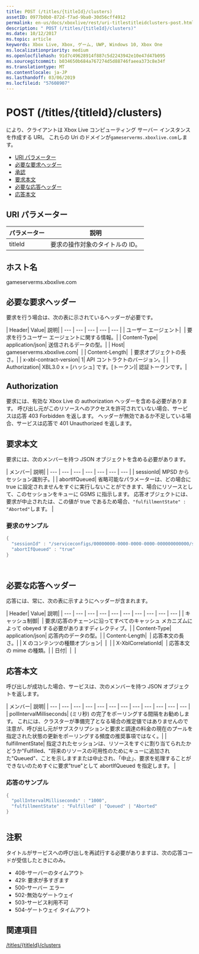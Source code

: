 ```yaml
---
title: POST (/titles/{titleId}/clusters)
assetID: 0977b0b0-872d-f7ad-9ba0-30d56cff4912
permalink: en-us/docs/xboxlive/rest/uri-titlestitleidclusters-post.html
description: " POST (/titles/{titleId}/clusters)"
ms.date: 10/12/2017
ms.topic: article
keywords: Xbox Live, Xbox, ゲーム, UWP, Windows 10, Xbox One
ms.localizationpriority: medium
ms.openlocfilehash: 91d7c49628914f887c5d2243942e10e47d47b095
ms.sourcegitcommit: b034650b684a767274d5d88746faeea373c8e34f
ms.translationtype: MT
ms.contentlocale: ja-JP
ms.lasthandoff: 03/06/2019
ms.locfileid: "57608907"
---
```

# <a name="post-titlestitleidclusters"></a>POST (/titles/{titleId}/clusters)
により、クライアントは Xbox Live コンピューティング サーバー インスタンスを作成する URI。 これらの Uri のドメインが`gameserverms.xboxlive.com`します。
 
  * [URI パラメーター](#ID4EX)
  * [必要な要求ヘッダー](#ID4EGB)
  * [承認](#ID4ELD)
  * [要求本文](#ID4EWD)
  * [必要な応答ヘッダー](#ID4EZE)
  * [応答本文](#ID4E5G)
 
<a id="ID4EX"></a>

 
## <a name="uri-parameters"></a>URI パラメーター
 
| パラメーター| 説明| 
| --- | --- | 
| titleId| 要求の操作対象のタイトルの ID。| 
  
<a id="ID5EG"></a>

 
## <a name="host-name"></a>ホスト名

gameserverms.xboxlive.com
 
<a id="ID4EGB"></a>

 
## <a name="required-request-headers"></a>必要な要求ヘッダー
 
要求を行う場合は、次の表に示されているヘッダーが必要です。
 
| Header| Value| 説明| 
| --- | --- | --- | --- | --- | 
| ユーザー エージェント|  | 要求を行うユーザー エージェントに関する情報。| 
| Content-Type| application/json| 送信されるデータの型。| 
| Host| gameserverms.xboxlive.com|  | 
| Content-Length|  | 要求オブジェクトの長さ。| 
| x-xbl-contract-version| 1| API コントラクトのバージョン。| 
| Authorization| XBL3.0 x = [ハッシュ] です。[トークン]| 認証トークンです。| 
  
<a id="ID4ELD"></a>

 
## <a name="authorization"></a>Authorization
 
要求には、有効な Xbox Live の authorization ヘッダーを含める必要があります。 呼び出し元がこのリソースへのアクセスを許可されていない場合、サービスは応答 403 Forbidden を返します。 ヘッダーが無効であるか不足している場合、サービスは応答で 401 Unauthorized を返します。
  
<a id="ID4EWD"></a>

 
## <a name="request-body"></a>要求本文
 
要求には、次のメンバーを持つ JSON オブジェクトを含める必要があります。
 
| メンバー| 説明| 
| --- | --- | --- | --- | --- | --- | --- | 
| sessionId| MPSD からセッション識別子。| 
| abortIfQueued| 省略可能なパラメーターは、どの場合に true に設定されませんをすぐに実行しないことができます、場合にリソースとして、このセッションをキューに GSMS に指示します。 応答オブジェクトには、要求が中止されたは、この値が true であるため場合、<code>"fulfillmentState" : "Aborted"</code>します。 | 
 
<a id="ID4ERE"></a>

 
### <a name="sample-request"></a>要求のサンプル
 

```cpp
{
  "sessionId" : "/serviceconfigs/00000000-0000-0000-0000-000000000000/sessiontemplates/quick/session/scott1",
  "abortIfQueued" : "true"
}

      
```

   
<a id="ID4EZE"></a>

 
## <a name="required-response-headers"></a>必要な応答ヘッダー
 
応答には、常に、次の表に示すようにヘッダーが含まれます。
 
| Header| Value| 説明| 
| --- | --- | --- | --- | --- | --- | --- | --- | --- | --- | 
| キャッシュ制御|  | 要求/応答のチェーンに沿ってすべてのキャッシュ メカニズムによって obeyed する必要がありますディレクティブ。| 
| Content-Type| application/json| 応答内のデータの型。| 
| Content-Length|  | 応答本文の長さ。| 
| X のコンテンツの種類オプション|  |  | 
| X-XblCorrelationId|  | 応答本文の mime の種類。| 
| 日付|  |  | 
  
<a id="ID4E5G"></a>

 
## <a name="response-body"></a>応答本文
 
呼び出しが成功した場合、サービスは、次のメンバーを持つ JSON オブジェクトを返します。
 
| メンバー| 説明| 
| --- | --- | --- | --- | --- | --- | --- | --- | --- | --- | --- | --- | 
| pollIntervalMilliseconds| (ミリ秒) の完了をポーリングする間隔をお勧めします。 これには、クラスターが準備完了となる場合の推定値ではありませんので注意が、呼び出し元がサブスクリプションと要求と調達の料金の現在のプールを指定された状態の更新をポーリングする頻度の推奨事項ではなく。| 
| fulfillmentState| 指定されたセッションは、リソースをすぐに割り当てられたかどうか"Fulfilled、"将来のリソースの可用性のためにキューに追加された"Queued"、ことを示しますまたは中止され、「中止」、要求を処理することができないのためすぐに要求"true"として abortIfQueued を指定します。 | 
 
<a id="ID4EWH"></a>

 
### <a name="sample-response"></a>応答のサンプル
 

```cpp
{
  "pollIntervalMilliseconds" : "1000",
  "fulfillmentState" : "Fulfilled" | "Queued" | "Aborted"
}
      
```

   
<a id="remarks"></a>

 
## <a name="remarks"></a>注釈
 
タイトルがサービスへの呼び出しを再試行する必要がありますは、次の応答コードが受信したときにのみ。
 
   * 408-サーバーのタイムアウト
   * 429: 要求が多すぎます
   * 500-サーバー エラー
   * 502-無効なゲートウェイ
   * 503-サービス利用不可
   * 504-ゲートウェイ タイムアウト
   
<a id="ID4EFBAC"></a>

 
## <a name="see-also"></a>関連項目
 [/titles/{titleId}/clusters](uri-titlestitleidclusters.md)

  